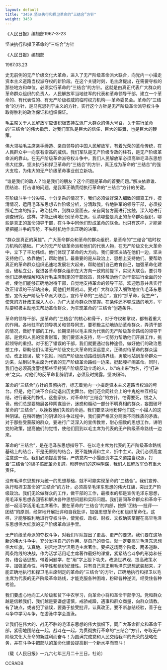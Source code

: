 ```yaml
---
layout: default
title: "3459.坚决执行和捍卫革命的“三结合”方针"
weight: 3459
---
```


《人民日报》编辑部1967-3-23

坚决执行和捍卫革命的“三结合”方针

《人民日报》编辑部

1967.03.23

史无前例的无产阶级文化大革命，进入了无产阶级革命派大联合，向党内一小撮走资本主义道路当权派夺权的新阶段。在这个关键时刻，毛主席提出，在需要夺权的那些地方和单位，必须实行革命的“三结合”的方针。这就是由真正代表广大群众的革命群众组织的负责人、人民解放军当地驻军的代表和革命领导干部，建立一个革命的、有代表性的、有无产阶级权威的临时权力机构──革命委员会。革命的“三结合”的方针，是马克思列宁主义的方针，实行这个方针是无产阶级革命派夺权斗争取得胜利的政治保证和组织保证。

毛主席关于人民解放军应该积极支持左派广大群众的伟大号召，关于实行革命的“三结合”的伟大指示，对我们军队是巨大的信任，巨大的鼓舞，也是巨大的鞭策。

伟大领袖毛主席亲手缔造、亲自领导的中国人民解放军，有着光荣的革命传统，在人民群众中一向享有崇高的威信。我们军队是无产阶级专政的柱石，是无产阶级革命派的靠山。在无产阶级革命派夺权斗争中，我们人民解放军必须高举毛泽东思想伟大红旗，坚决执行和捍卫革命的“三结合”的方针，真正成为革命的“三结合”的强大支柱，为伟大的无产阶级革命事业创立新功。

“谁是我们的敌人？谁是我们的朋友？这个问题是革命的首要问题。”解决依靠谁、团结谁、打击谁的问题，是我军正确贯彻执行革命的“三结合”方针的关键。

在阶级斗争十分尖锐、十分复杂的情况下，我们必须做好深入细致的调查工作，摸清情况，运用毛泽东思想去作阶级分析，分清敌我。各地驻军的领导干部，必须按照毛主席的指示，政治挂帅，到群众里面去，亲自同各方面进行接触，深入地进行调查研究。这样，才能正确地识别革命左派，认清哪些是真正的革命群众组织，哪些是真正的革命领导干部，在斗争中同他们形成革命的联合。也只有这样，才能紧紧把握斗争的形势，不失时机地作出正确的决策。

“群众是真正的英雄”。广大革命群众和革命的群众组织，是革命的“三结合”临时权力机构的基础。广大的无产阶级革命派和他们的代表人物，在无产阶级文化大革命中，立下了丰功伟绩。他们体现了革命的大方向。我们要坚决站在他们一边，坚决支持他们，依靠他们，帮助他们。最重要的是从政治上、思想上支持他们。要帮助真正的革命群众组织迅速地发展壮大起来，帮助他们自己教育自己，加强革命化建设，破私立公，促进各革命群众组织在大方向一致的前提下，实现大联合。要引导他们正确地理解和执行毛主席制定的干部政策，具体帮助他们对干部进行全面的分析，使他们能够正确地对待干部，自觉地支持革命的领导干部，欢迎愿意并且实行改正错误的干部站出来，同他们并肩战斗。要对广大群众深入细致地宣传毛泽东思想，宣传无产阶级革命派大联合，宣传革命的“三结合”，宣传“抓革命，促生产”，使党的方针政策深入人心，为广大革命群众所掌握。在条件还不够成熟的地方，军队要积极主动地去帮助革命群众，为实现革命的“三结合”创造条件。

革命的领导干部，是革命的“三结合”的核心和骨干，对于夺权和掌权，都有着重大的作用。各地驻军的领导机关和领导同志，要积极主动地协助革命群众，弄清干部的情况，做好干部的工作。长期坚持以毛主席为代表的无产阶级革命路线的领导干部，是党和人民的宝贵财富，我们要坚决支持，尽一切努力帮助他们开展工作，挑起领导的重担。对于犯了错误的干部，我们就要通过各种途径，做好他们的政治思想工作，帮助他们认清无产阶级文化大革命的深远意义，正确对待革命的群众运动，改正错误，放下包袱，同资产阶级反动路线划清界线，勇敢地站到革命群众一边来，站到以毛主席为代表的无产阶级革命路线一边来，挺起腰杆闹革命。同时，我们也必须高度警惕那些坚持资产阶级反动立场的人，以“站出来”为名，行“打进来”之实。对他们的反革命复辟阴谋，必须及时揭露，坚决粉碎。

革命的“三结合”方针的贯彻执行，标志着党内一小撮走资本主义道路当权派的垮台。但是，他们决不会自动退出历史舞台。他们还会同社会上的牛鬼蛇神互相勾结，进行垂死的挣扎。这些家伙，对革命的“三结合”的方针，怕得要死，恨之入骨。他们总是要施展各种阴谋诡计，迷惑和煽动一部分不明真相的群众，妄图破坏革命的“三结合”，以挽救他们失败的命运。我们要坚决地粉碎他们这一小撮人的这种阴谋。在粉碎他们的阴谋的斗争过程中，我们要严格区分两类不同性质的矛盾。对于那些受蒙蔽的群众，要进行广泛深入的宣传教育，耐心细致的思想工作，讲明党的政策，提高他们的觉悟，使他们回到以毛主席为代表的无产阶级革命路线一边来。

革命的“三结合”，是在毛泽东思想指导下、在以毛主席为代表的无产阶级革命路线基础上的结合，不是无原则的结合，更不能搞调和主义、折中主义。我们必须高度注意这一点。我们必须提高警惕，严防党内一小撮走资本主义道路当权派，打着“三结合”的旗子搞反革命复辟。粉碎他们的这种阴谋，我们人民解放军负有重大责任。

没有毛泽东思想作为统一的思想基础，就不可能实现革命的“三结合”。我们宣传、执行和捍卫革命的“三结合”的方针，必须高举毛泽东思想的伟大红旗，突出无产阶级政治。我们无论做群众的工作，做干部的工作，最根本的都是宣传毛泽东思想，用毛泽东思想去回答和解决各种思想问题和实际问题。我们要同革命群众和革命干部一起活学活用毛主席著作。要在革命的“三结合”的内部，按照“团结──批评──团结”的原则，经常地开展批评和自我批评，加强思想革命化和组织革命化。这样，才能够胜利地进行夺权斗争，使党权、政权、财权、文权确实掌握在高举毛泽东思想伟大红旗的无产阶级革命派手里。

无产阶级革命派的夺权斗争，对我们军队提出了更高、更严的要求。我们要在这场新的伟大斗争中，充分发挥自己的作用、尽自己的责任，就一定要高举毛泽东思想伟大红旗，认真地、刻苦地活学活用毛主席著作。要把这场两个阶级、两条道路、两条路线的决战，作为活学活用毛主席著作最好的课堂，紧紧结合斗争的形势和任务，结合活思想，带着问题学，在“用”字上狠下功夫，改造世界观，提高政策水平，加强革命性、科学性和组织纪律性。只有自己真正用毛泽东思想武装起来，才能正确地执行和捍卫毛主席制定的革命的“三结合”的方针，正确地执行和捍卫以毛主席为代表的无产阶级革命路线，才能克服各种困难，粉碎各种逆流，经受住各种考验。

我们要虚心地向工人阶级和贫下中农学习，向革命小将和革命干部学习。党和群众越是信赖我们，我们越是要谦虚谨慎，戒骄戒躁，遇事和群众商量，向群众请教。有了缺点，或者犯了错误，要勇于接受批评，认真改正。要不断总结经验，善于在斗争中学习斗争，在游泳中学会游泳。

让我们在伟大的、战无不胜的毛泽东思想的伟大旗帜下，同广大革命群众和革命干部，紧密地团结在一起，战斗在一起，为贯彻执行革命的“三结合”方针，夺取无产阶级文化大革命的新胜利而奋斗！为圆满完成党和人民交给我军的光荣的战略任务，并在斗争中把部队的革命化建设提高到一个新水平而奋斗！

（载《人民日报》一九六七年三月二十三日，社论）

CCRADB

